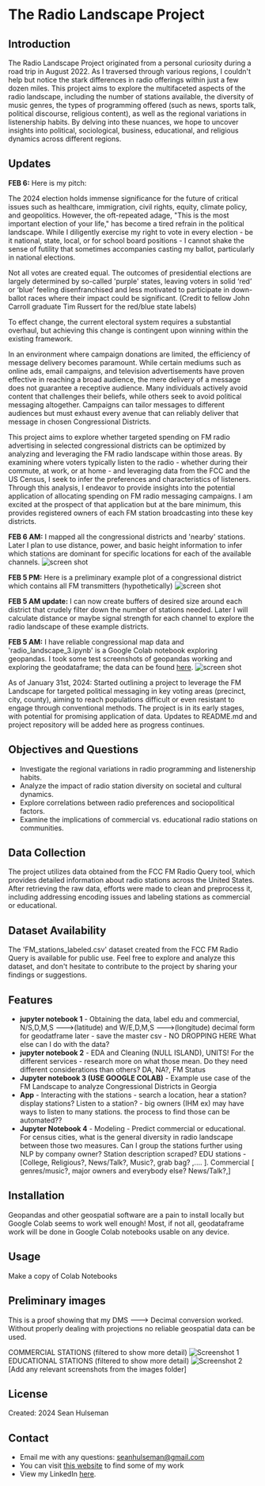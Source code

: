 # The Radio Landscape Project

## Introduction

The Radio Landscape Project originated from a personal curiosity during a road trip in August 2022. As I traversed through various regions, I couldn't help but notice the stark differences in radio offerings within just a few dozen miles. This project aims to explore the multifaceted aspects of the radio landscape, including the number of stations available, the diversity of music genres, the types of programming offered (such as news, sports talk, political discourse, religious content), as well as the regional variations in listenership habits. By delving into these nuances, we hope to uncover insights into political, sociological, business, educational, and religious dynamics across different regions.

## Updates

**FEB 6:** Here is my pitch:

The 2024 election holds immense significance for the future of critical issues such as healthcare, immigration, civil rights, equity, climate policy, and geopolitics. However, the oft-repeated adage, "This is the most important election of your life," has become a tired refrain in the political landscape. While I diligently exercise my right to vote in every election - be it national, state, local, or for school board positions - I cannot shake the sense of futility that sometimes accompanies casting my ballot, particularly in national elections.

Not all votes are created equal. The outcomes of presidential elections are largely determined by so-called 'purple' states, leaving voters in solid ‘red’ or ‘blue’ feeling disenfranchised and less motivated to participate in down-ballot races where their impact could be significant. (Credit to fellow John Carroll graduate Tim Russert for the red/blue state labels)

To effect change, the current electoral system requires a substantial overhaul, but achieving this change is contingent upon winning within the existing framework.

In an environment where campaign donations are limited, the efficiency of message delivery becomes paramount. While certain mediums such as online ads, email campaigns, and television advertisements have proven effective in reaching a broad audience, the mere delivery of a message does not guarantee a receptive audience. Many individuals actively avoid content that challenges their beliefs, while others seek to avoid political messaging altogether. Campaigns can tailor messages to different audiences but must exhaust every avenue that can reliably deliver that message in chosen Congressional Districts.

This project aims to explore whether targeted spending on FM radio advertising in selected congressional districts can be optimized by analyzing and leveraging the FM radio landscape within those areas. By examining where voters typically listen to the radio - whether during their commute, at work, or at home - and leveraging data from the FCC and the US Census, I seek to infer the preferences and characteristics of listeners. Through this analysis, I endeavor to provide insights into the potential application of allocating spending on FM radio messaging campaigns. I am excited at the prospect of that application but at the bare minimum, this provides registered owners of each FM station broadcasting into these key districts.

**FEB 6 AM:** I mapped all the congressional districts and 'nearby' stations. Later I plan to use distance, power, and basic height information to infer which stations are dominant for specific locations for each of the available channels.
![screen shot](https://github.com/seanhulseman/FM-Broadcast-Landscape/blob/main/images/all_GA.png?raw=true)

**FEB 5 PM:** Here is a preliminary example plot of a congressional district which contains all FM transmitters (hypothetically)
![screen shot](https://github.com/seanhulseman/FM-Broadcast-Landscape/blob/main/images/GA_01_station_map_ex.png?raw=true)

**FEB 5 AM update:** I can now create buffers of desired size around each district that crudely filter down the number of stations needed. Later I will calculate distance or maybe signal strength for each channel to explore the radio landscape of these example districts.

**FEB 5 AM:** I have reliable congressional map data and 'radio_landscape_3.ipynb' is a Google Colab notebook exploring geopandas. I took some test screenshots of geopandas working and exploring the geodataframe; the data can be found [here](https://drive.google.com/drive/folders/1mAKcFCQt7bf6bRJsn8x-_Bcwo6ULf9pa?usp=sharing).
![screen shot](https://github.com/seanhulseman/FM-Broadcast-Landscape/blob/main/images/congressional_district_gdf_georgia.png?raw=true)

As of January 31st, 2024: Started outlining a project to leverage the FM Landscape for targeted political messaging in key voting areas (precinct, city, county), aiming to reach populations difficult or even resistant to engage through conventional methods. The project is in its early stages, with potential for promising application of data. Updates to README.md and project repository will be added here as progress continues.

## Objectives and Questions

- Investigate the regional variations in radio programming and listenership habits.
- Analyze the impact of radio station diversity on societal and cultural dynamics.
- Explore correlations between radio preferences and sociopolitical factors.
- Examine the implications of commercial vs. educational radio stations on communities.

## Data Collection

The project utilizes data obtained from the FCC FM Radio Query tool, which provides detailed information about radio stations across the United States. After retrieving the raw data, efforts were made to clean and preprocess it, including addressing encoding issues and labeling stations as commercial or educational.

## Dataset Availability

The 'FM_stations_labeled.csv' dataset created from the FCC FM Radio Query is available for public use. Feel free to explore and analyze this dataset, and don't hesitate to contribute to the project by sharing your findings or suggestions.

## Features
* **jupyter notebook 1** - Obtaining the data, label edu and commercial, N/S,D,M,S --->(latitude) and W/E,D,M,S --->(longitude) decimal form for geodatframe later - save the master csv - NO DROPPING HERE What else can I do with the data?
* **jupyter notebook 2** - EDA and Cleaning (NULL ISLAND), UNITS! For the different services - research more on what those mean. Do they need different considerations than others? DA, NA?, FM Status
* **Jupyter notebook 3 (USE GOOGLE COLAB)** - Example use case of the FM Landscape to analyze Congressional Districts in Georgia
* **App** - Interacting with the stations - search a location, hear a station? display stations? Listen to a station? - big owners (IHM ex) may have ways to listen to many stations. the process to find those can be automated??
* **Jupyter Notebook 4** - Modeling - Predict commercial or educational. For census cities, what is the general diversity in radio landscape between those two measures. Can I group the stations further using NLP by company owner? Station description scraped? EDU stations - [College, Religious?, News/Talk?, Music?, grab bag? ,.... ]. Commercial [ genres/music?, major owners and everybody else? News/Talk?,]

## Installation
Geopandas and other geospatial software are a pain to install locally but Google Colab seems to work well enough! Most, if not all, geodataframe work will be done in Google Colab notebooks usable on any device.

## Usage
Make a copy of Colab Notebooks

## Preliminary images
This is a proof showing that my DMS ---> Decimal conversion worked. Without properly dealing with projections no reliable geospatial data can be used.

COMMERCIAL STATIONS (filtered to show more detail)
![Screenshot 1](https://github.com/seanhulseman/FM-Broadcast-Landscape/blob/main/images/commercial_fm_stations.png?raw=true)
EDUCATIONAL STATIONS (filtered to show more detail)
![Screenshot 2](https://github.com/seanhulseman/FM-Broadcast-Landscape/blob/main/images/educational_fm_stations.png?raw=true)
[Add any relevant screenshots from the images folder]

## License
Created: 2024 Sean Hulseman

## Contact
* Email me with any questions: seanhulseman@gmail.com
* You can visit [this website](https://seanhulseman.github.io/) to find some of my work 
* View my LinkedIn [here](https://www.linkedin.com/in/seanhulseman/).


